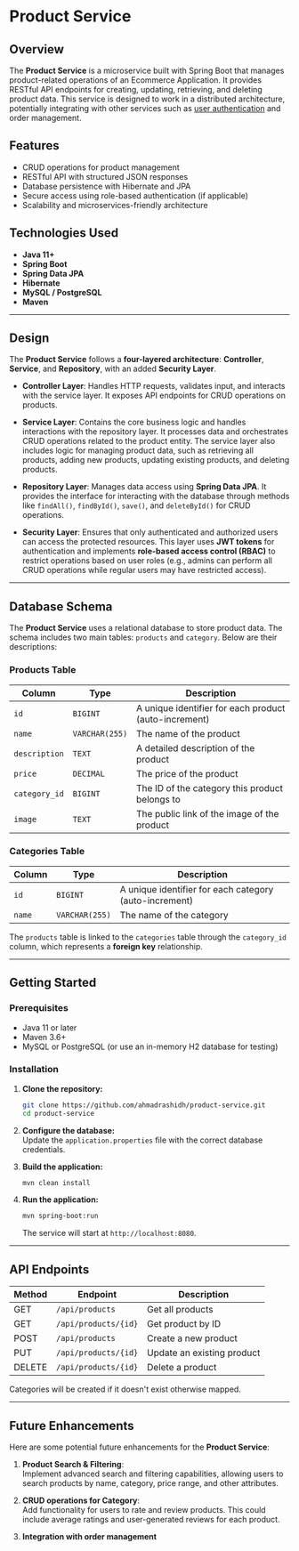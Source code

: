 
# Product Service

## Overview

The **Product Service** is a microservice built with Spring Boot that manages product-related operations of an Ecommerce Application. It provides RESTful API endpoints for creating, updating, retrieving, and deleting product data. This service is designed to work in a distributed architecture, potentially integrating with other services such as [user authentication](https://github.com/ahmadrashidh/user-service/tree/main) and order management.

## Features

- CRUD operations for product management
- RESTful API with structured JSON responses
- Database persistence with Hibernate and JPA
- Secure access using role-based authentication (if applicable)
- Scalability and microservices-friendly architecture

## Technologies Used

- **Java 11+**
- **Spring Boot**
- **Spring Data JPA**
- **Hibernate**
- **MySQL / PostgreSQL**
- **Maven**

---

## **Design**

The **Product Service** follows a **four-layered architecture**: **Controller**, **Service**, and **Repository**, with an added **Security Layer**. 

- **Controller Layer**: Handles HTTP requests, validates input, and interacts with the service layer. It exposes API endpoints for CRUD operations on products.

- **Service Layer**: Contains the core business logic and handles interactions with the repository layer. It processes data and orchestrates CRUD operations related to the product entity. The service layer also includes logic for managing product data, such as retrieving all products, adding new products, updating existing products, and deleting products.

- **Repository Layer**: Manages data access using **Spring Data JPA**. It provides the interface for interacting with the database through methods like `findAll()`, `findById()`, `save()`, and `deleteById()` for CRUD operations.

- **Security Layer**: Ensures that only authenticated and authorized users can access the protected resources. This layer uses **JWT tokens** for authentication and implements **role-based access control (RBAC)** to restrict operations based on user roles (e.g., admins can perform all CRUD operations while regular users may have restricted access).

---

## **Database Schema**

The **Product Service** uses a relational database to store product data. The schema includes two main tables: `products` and `category`. Below are their descriptions:

### **Products Table**

| Column        | Type           | Description                                           |
|---------------|----------------|-------------------------------------------------------|
| `id`          | `BIGINT`       | A unique identifier for each product (auto-increment) |
| `name`        | `VARCHAR(255)` | The name of the product                               |
| `description` | `TEXT`         | A detailed description of the product                 |
| `price`       | `DECIMAL`      | The price of the product                              |
| `category_id` | `BIGINT`       | The ID of the category this product belongs to        |
| `image`       | `TEXT`         | The public link of the image of the product           |

### **Categories Table**

| Column      | Type         | Description                                          |
|-------------|--------------|------------------------------------------------------|
| `id`        | `BIGINT`     | A unique identifier for each category (auto-increment)|
| `name`      | `VARCHAR(255)`| The name of the category                             |


The `products` table is linked to the `categories` table through the `category_id` column, which represents a **foreign key** relationship. 

---

## **Getting Started**

### **Prerequisites**
- Java 11 or later
- Maven 3.6+
- MySQL or PostgreSQL (or use an in-memory H2 database for testing)

### **Installation**

1. **Clone the repository:**
   ```bash
   git clone https://github.com/ahmadrashidh/product-service.git
   cd product-service
   ```

2. **Configure the database:**  
   Update the `application.properties` file with the correct database credentials.

3. **Build the application:**
   ```bash
   mvn clean install
   ```

4. **Run the application:**
   ```bash
   mvn spring-boot:run
   ```

   The service will start at `http://localhost:8080`.

---

## **API Endpoints**

| Method | Endpoint            | Description                  |
|--------|---------------------|------------------------------|
| GET    | `/api/products`     | Get all products            |
| GET    | `/api/products/{id}`| Get product by ID           |
| POST   | `/api/products`     | Create a new product        |
| PUT    | `/api/products/{id}`| Update an existing product  |
| DELETE | `/api/products/{id}`| Delete a product            |

Categories will be created if it doesn't exist otherwise mapped.

---

## **Future Enhancements**

Here are some potential future enhancements for the **Product Service**:

1. **Product Search & Filtering**:  
   Implement advanced search and filtering capabilities, allowing users to search products by name, category, price range, and other attributes.

2. **CRUD operations for Category**:  
   Add functionality for users to rate and review products. This could include average ratings and user-generated reviews for each product.

3. **Integration with order management**